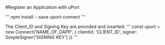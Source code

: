 #Register an Application with uPort

'''
npm install --save uport-connect
'''

The Client_ID and Signing Key are provided and inserted: 
'''
const uport = new Connect('NAME_OF_DAPP', {
  clientId: 'CLIENT_ID',
  signer: SimpleSigner('SIGNING KEY')
})
'''
